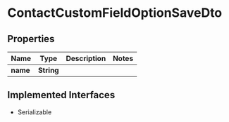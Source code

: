 

# ContactCustomFieldOptionSaveDto


## Properties

Name | Type | Description | Notes
------------ | ------------- | ------------- | -------------
**name** | **String** |  | 


## Implemented Interfaces

* Serializable


